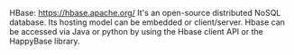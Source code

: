 HBase: https://hbase.apache.org/
It's an open-source distributed NoSQL database. Its hosting model can be embedded or client/server. Hbase can be accessed via Java or python by using the Hbase client API or the HappyBase library.

